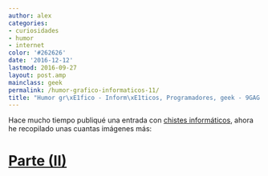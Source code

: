 ```yaml
---
author: alex
categories:
- curiosidades
- humor
- internet
color: '#262626'
date: '2016-12-12'
lastmod: 2016-09-27
layout: post.amp
mainclass: geek
permalink: /humor-grafico-informaticos-11/
title: "Humor gr\xE1fico - Inform\xE1ticos, Programadores, geek - 9GAG.COM Parte (I)"
---
```


Hace mucho tiempo publiqué una entrada con [chistes informáticos][1], ahora he recopilado unas cuantas imágenes más:

<figure>
    <a href="https://2.bp.blogspot.com/-rUWLl5omr1g/TrEbswj71BI/AAAAAAAABeY/iWHUgrNEWu4/s1600/Postcard.jpg"  ><amp-img layout="responsive" alt="development programming software android technology programmer" width="500" height="394" src="https://2.bp.blogspot.com/-rUWLl5omr1g/TrEbswj71BI/AAAAAAAABeY/iWHUgrNEWu4/s800/Postcard.jpg"></amp-img></a>
</figure>

<!--more--><!--ad-->

<figure>
    <a href="https://1.bp.blogspot.com/-e0hOeWF-G3M/TrEbtNEBm-I/AAAAAAAABek/r-j9yei102s/s1600/When%2BLife%2BSucks.jpg"  ><amp-img layout="responsive" alt="development programming software android technology programmer" width="700" height="565" src="https://1.bp.blogspot.com/-e0hOeWF-G3M/TrEbtNEBm-I/AAAAAAAABek/r-j9yei102s/s800/When%2BLife%2BSucks.jpg"></amp-img></a>
</figure>
<figure>
    <a href="https://3.bp.blogspot.com/-D1ZwWjG9_l4/TrEbtoah1mI/AAAAAAAABe0/Cy47DUZMuGw/s1600/Programmers%2Bvs%2BUsers.jpg"  ><amp-img layout="responsive" alt="development programming software android technology programmer" width="381" height="374" src="https://3.bp.blogspot.com/-D1ZwWjG9_l4/TrEbtoah1mI/AAAAAAAABe0/Cy47DUZMuGw/s800/Programmers%2Bvs%2BUsers.jpg"></amp-img></a>
</figure>
<figure>
    <a href="https://1.bp.blogspot.com/-CrQxjpzaRtk/TrEbuNpxgPI/AAAAAAAABe8/DaZMRA5Fz9A/s1600/Web%2BDesigners%2Bvs.%2BWeb%2BDevelopers.jpg"  ><amp-img layout="responsive" alt="development programming software android technology programmer" width="496" height="800" src="https://1.bp.blogspot.com/-CrQxjpzaRtk/TrEbuNpxgPI/AAAAAAAABe8/DaZMRA5Fz9A/s800/Web%2BDesigners%2Bvs.%2BWeb%2BDevelopers.jpg"></amp-img></a>
</figure>
<figure>
    <a href="https://4.bp.blogspot.com/-MjwDEYli9Ec/TrEbuLBI1ZI/AAAAAAAABfI/5fhMth9D9lE/s1600/Not%2Bsure%2Bif%2BC%2Bis%2Bbroken.jpg"  ><amp-img layout="responsive" alt="development programming software android technology programmer" width="500" height="415" src="https://4.bp.blogspot.com/-MjwDEYli9Ec/TrEbuLBI1ZI/AAAAAAAABfI/5fhMth9D9lE/s800/Not%2Bsure%2Bif%2BC%2Bis%2Bbroken.jpg"></amp-img></a>
</figure>
<figure>
    <a href="https://2.bp.blogspot.com/-6BJ8Qq1NxPM/TrEcAZR9puI/AAAAAAAABfY/XwoxQemmIEc/s1600/A%2BProgrammer%25C2%25B4s%2Blife....jpg"  ><amp-img layout="responsive" alt="development programming software android technology programmer" width="510" height="550" src="https://2.bp.blogspot.com/-6BJ8Qq1NxPM/TrEcAZR9puI/AAAAAAAABfY/XwoxQemmIEc/s800/A%2BProgrammer%25C2%25B4s%2Blife....jpg"></amp-img></a>
</figure>
<figure>
    <a href="https://3.bp.blogspot.com/-kohvWX9MYUk/TrEcAr29YVI/AAAAAAAABfo/Dqg1aDVsNjs/s1600/A%2BTribute%253A%2BToo%2BMuch%2BEpicness...%2BOne%2BDay%2521.jpg"  ><amp-img layout="responsive" alt="development programming software android technology programmer" width="547" height="800" src="https://3.bp.blogspot.com/-kohvWX9MYUk/TrEcAr29YVI/AAAAAAAABfo/Dqg1aDVsNjs/s800/A%2BTribute%253A%2BToo%2BMuch%2BEpicness...%2BOne%2BDay%2521.jpg"></amp-img></a>
</figure>
<figure>
    <a href="https://3.bp.blogspot.com/-ybM-G8UbdRU/TrEcBCyLHrI/AAAAAAAABfw/ODlm1CRiJto/s1600/C%2BSharp%2BFTW%2B%2528Programmers%2BJoke%2529.jpg"  ><amp-img layout="responsive" alt="development programming software android technology programmer" width="365" height="386" src="https://3.bp.blogspot.com/-ybM-G8UbdRU/TrEcBCyLHrI/AAAAAAAABfw/ODlm1CRiJto/s800/C%2BSharp%2BFTW%2B%2528Programmers%2BJoke%2529.jpg"></amp-img></a>
</figure>
<figure>
    <a href="https://2.bp.blogspot.com/-lm1ne91yWYE/TrEcBcPZ4eI/AAAAAAAABf4/UasDJA-cBeE/s1600/Gamer%2Band%2Bprogrammer%2Bgeek.jpg"  ><amp-img layout="responsive" alt="development programming software android technology programmer" width="300" height="289" src="https://2.bp.blogspot.com/-lm1ne91yWYE/TrEcBcPZ4eI/AAAAAAAABf4/UasDJA-cBeE/s800/Gamer%2Band%2Bprogrammer%2Bgeek.jpg"></amp-img></a>
</figure>
<figure>
    <a href="https://2.bp.blogspot.com/-8RRwjrXbPWQ/TrEcBfOxnNI/AAAAAAAABgI/caywXgrLfSs/s1600/Geek%2Bcrave.jpg"  ><amp-img layout="responsive" alt="development programming software android technology programmer" width="700" height="551"  src="https://2.bp.blogspot.com/-8RRwjrXbPWQ/TrEcBfOxnNI/AAAAAAAABgI/caywXgrLfSs/s800/Geek%2Bcrave.jpg"></amp-img></a>
</figure>
<figure>
    <a href="https://2.bp.blogspot.com/-abi6Rv4TxWg/TrEcSpLYICI/AAAAAAAABgY/xb0sDItkmhc/s1600/Geek%2Bprotest%2Bin%2BIndia.jpg"  ><amp-img layout="responsive" alt="development programming software android technology programmer" width="432" height="748"  src="https://2.bp.blogspot.com/-abi6Rv4TxWg/TrEcSpLYICI/AAAAAAAABgY/xb0sDItkmhc/s800/Geek%2Bprotest%2Bin%2BIndia.jpg"></amp-img></a>
</figure>
<figure>
    <a href="https://4.bp.blogspot.com/-BbHiOYY4gls/TrEcSmVmSVI/AAAAAAAABgo/Slw5xSqeNx8/s1600/Ipad.jpg"  ><amp-img layout="responsive" alt="development programming software android technology programmer" width="576" height="800"  src="https://4.bp.blogspot.com/-BbHiOYY4gls/TrEcSmVmSVI/AAAAAAAABgo/Slw5xSqeNx8/s800/Ipad.jpg"></amp-img></a>
</figure>
<figure>
    <a href="https://3.bp.blogspot.com/-yrjjakqGFck/TrEcTT0W34I/AAAAAAAABgw/ixCgnrPqfdw/s1600/Is%2Bthis%2Bhappened%2Bto%2Byou%253F.jpg"  ><amp-img layout="responsive" alt="development programming software android technology programmer"   width="500" height="540" src="https://3.bp.blogspot.com/-yrjjakqGFck/TrEcTT0W34I/AAAAAAAABgw/ixCgnrPqfdw/s800/Is%2Bthis%2Bhappened%2Bto%2Byou%253F.jpg"></amp-img></a>
</figure>
<figure>
    <a href="https://3.bp.blogspot.com/-8EQl-MtJcTo/TrEcTWVO8kI/AAAAAAAABg8/iuAyNT8ENMU/s1600/Programmer%2527s%2BLazy%2BRule.jpg"  ><amp-img layout="responsive" alt="development programming software android technology programmer" width="418" height="800"  src="https://3.bp.blogspot.com/-8EQl-MtJcTo/TrEcTWVO8kI/AAAAAAAABg8/iuAyNT8ENMU/s800/Programmer%2527s%2BLazy%2BRule.jpg"></amp-img></a>
</figure>
<figure>
    <a href="https://3.bp.blogspot.com/-R55Ng2OMpvE/TrEcmFHXCFI/AAAAAAAABhI/q66TE_iJqgk/s1600/Programmers%2521.jpg"  ><amp-img layout="responsive" alt="development programming software android technology programmer" width="500" height="528"  src="https://3.bp.blogspot.com/-R55Ng2OMpvE/TrEcmFHXCFI/AAAAAAAABhI/q66TE_iJqgk/s800/Programmers%2521.jpg"></amp-img></a>
</figure>

# [Parte (II)][2]

 [1]: https://elbauldelprogramador.com/chistes-de-informaticos
 [2]: https://elbauldelprogramador.com/humor-grafico-informaticos